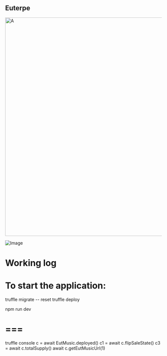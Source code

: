 ## Euterpe

<img width="704" alt="A" src="https://user-images.githubusercontent.com/3536746/169640914-a1e1c3ef-9a3f-495e-9931-770d914bcfd1.png">

![Image](https://user-images.githubusercontent.com/3536746/169640914-a1e1c3ef-9a3f-495e-9931-770d914bcfd1.png)

# Working log
# To start the application:

truffle migrate -- reset
truffle deploy

npm run dev

===
===
truffle console
c = await EutMusic.deployed()
c1 = await c.flipSaleState()
c3 = await c.totalSupply()
await c.getEutMusicUrl(1)
